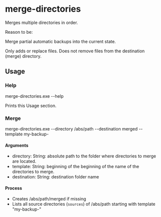 # merge-directories

Merges multiple directories in order.  

Reason to be: 

Merge partial automatic backups into the current state.  

Only adds or replace files. 
Does not remove files from the destination (merge) directory.

## Usage

### Help

merge-directories.exe --help

Prints this Usage section.

### Merge

merge-directories.exe --directory /abs/path --destination merged --template my-backup-

#### Arguments

- directory: String: absolute path to the folder where directories to merge are located.
- template: String: beginning of the beginning of the name of the directories to merge.
- destination: String: destination folder name

#### Process

- Creates /abs/path/merged if missing
- Lists all source directories (`sources`) of /abs/path starting with template "my-backup-"

